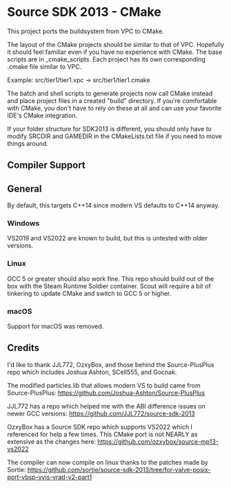 # Source SDK 2013 - CMake
This project ports the buildsystem from VPC to CMake.

The layout of the CMake projects should be similar to that of VPC. Hopefully it should feel familiar even if you have no experience with CMake. The base scripts are in _cmake_scripts. Each project has its own corresponding .cmake file similar to VPC. 

Example: src/tier1/tier1.vpc -> src/tier1/tier1.cmake

The batch and shell scripts to generate projects now call CMake instead and place project files in a created "build" directory. If you're comfortable with CMake, you don't have to rely on these at all and can use your favorite IDE's CMake integration.

If your folder structure for SDK2013 is different, you should only have to modify SRCDIR and GAMEDIR in the CMakeLists.txt file if you need to move things around.

## Compiler Support

## General
By default, this targets C++14 since modern VS defaults to C++14 anyway. 

### Windows
VS2019 and VS2022 are known to build, but this is untested with older versions.

### Linux
GCC 5 or greater should also work fine. This repo should build out of the box with the Steam Runtime Soldier container. Scout will require a bit of tinkering to update CMake and switch to GCC 5 or higher.

### macOS
Support for macOS was removed.

## Credits

I'd like to thank JJL772, OzxyBox, and those behind the Source-PlusPlus repo which includes Joshua Ashton, SCell555, and Gocnak.

The modified particles.lib that allows modern VS to build came from Source-PlusPlus: https://github.com/Joshua-Ashton/Source-PlusPlus

JJL772 has a repo which helped me with the ABI difference issues on newer GCC versions: https://github.com/JJL772/source-sdk-2013

OzxyBox has a Source SDK repo which supports VS2022 which I referenced for help a few times. This CMake port is not NEARLY as extensive as the changes here: https://github.com/ozxybox/source-mp13-vs2022

The compiler can now compile on linux thanks to the patches made by Sortie: https://github.com/sortie/source-sdk-2013/tree/for-valve-posix-port-vbsp-vvis-vrad-v2-part1
